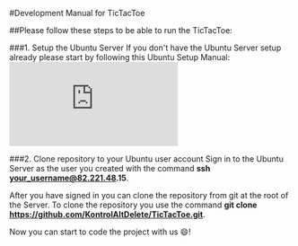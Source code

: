 #Development Manual for TicTacToe

##Please follow these steps to be able to run the TicTacToe:

###1. Setup the Ubuntu Server
If you don't have the Ubuntu Server setup already please start by following this Ubuntu Setup Manual: 
![PDF Document](https://github.com/KontrolAltDelete/TicTacToe/blob/Documentation/docs/pdfs/2016-advania-setup.pdf)

###2. Clone repository to your Ubuntu user account
Sign in to the Ubuntu Server as the user you created with the command __ssh your_username@82.221.48.15__.

After you have signed in you can clone the repository from git at the root of the Server.
To clone the repository you use the command __git clone https://github.com/KontrolAltDelete/TicTacToe.git__.

Now you can start to code the project with us :smile:!


